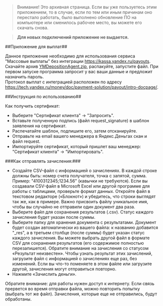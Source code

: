 > Внимание! Это архивная страница. Если вы уже пользуетесь этим приложением, то в случае, если по тем или иным причинам оно перестало работать, было выполнено обновление ПО на компьютере или сменилось рабочее место, вы можете его скачать снова.

> **Для новых подключений приложение не выдается.**

##Приложение для выплат##


Данное приложение необходимо для использования сервиса "Массовые выплаты" без интеграции <https://kassa.yandex.ru/payouts>.  
Скачайте архив [YMDepositionAgent.zip][], распакуйте, запустите файл. При первом запуске программа запросит у вас ваши данные и предложит назначить пароль.  
Протокол выплат с интеграцией расположен по адресу <https://tech.yandex.ru/money/doc/payment-solution/payout/intro-docpage/>.

[YMDepositionAgent.zip]: https://github.com/yandex-money/yandex-money-joinup/blob/master/payouts-app/YMDepositionAgent.zip  

##Инструкция по использованию##

Как получить сертификат:
* Выберите "Сертификат клиента" -> "Запросить".
* Вставьте полученную подпись (файл request_signature) в шаблон заявления на сертификат.
* Распечатайте шаблон, подпишите его, затем отсканируйте.
* Отправьте на email вашего менеджера в Яндекс.Деньгах скан и файл request.
* Импортируйте сертификат, который пришлет ваш менеджер: "Сертификат клиента" -> "Импортировать". 
 
###Как отправлять зачисления:###
* Создайте CSV-файл с информацией о зачислениях. В каждой строке должны быть: номер счета получателя, точка с 
запятой, сумма. Пример: "4100312345;1234.56" (кавычки не требуются). Если вы создавали CSV-файл в Microsoft Excel или другой программе для 
работы с таблицами, проверьте формат данных. Откройте файл в текстовом редакторе («Блокнот») и убедитесь, что 
строки выглядят так же, как в примере. Важно присвоить файлу уникальное имя, чтобы вы случайно не отправили один 
документ два раза.
* Выберите файл для сохранения результатов (.csv). Статус каждого зачисления будет указан после суммы.
* Выберите папку для хранения документа с результатами. Документ будет создан автоматически из вашего файла: к 
названию добавится "_res", а в третьем столбце (после суммы) будет указан статус каждого зачисления. Вы можете 
выбрать другой файл в формате CSV для сохранения результатов (его содержимое полностью перезапишется).
Обратите внимание на зачисления со статусом «Результат неизвестен». Чтобы узнать результат этих зачислений, 
загрузите файл с информацией о зачислениях еще раз, без изменений. Если вы что-то поменяете в этом файле 
или загрузите другой, зачисления могут отправиться повторно.
* Нажмите «Зачислить деньги».

Обратите внимание: для работы нужен доступ к интернету. Если связь прервется во время отправки файла, можно 
повторить попытку (выбрать тот же файл). Зачисления, которые еще не отправились, будут обработаны.

